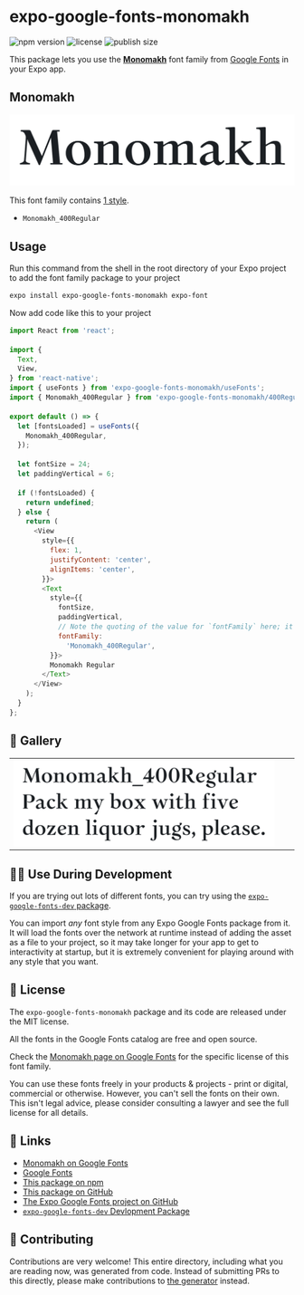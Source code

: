 # expo-google-fonts-monomakh

![npm version](https://flat.badgen.net/npm/v/expo-google-fonts-monomakh)
![license](https://flat.badgen.net/github/license/expo/google-fonts)
![publish size](https://flat.badgen.net/packagephobia/install/expo-google-fonts-monomakh)

This package lets you use the [**Monomakh**](https://fonts.google.com/specimen/Monomakh) font family from [Google Fonts](https://fonts.google.com/) in your Expo app.

## Monomakh

![Monomakh](./font-family.png)

This font family contains [1 style](#-gallery).

- `Monomakh_400Regular`

## Usage

Run this command from the shell in the root directory of your Expo project to add the font family package to your project
```sh
expo install expo-google-fonts-monomakh expo-font
```

Now add code like this to your project
```js
import React from 'react';

import {
  Text,
  View,
} from 'react-native';
import { useFonts } from 'expo-google-fonts-monomakh/useFonts';
import { Monomakh_400Regular } from 'expo-google-fonts-monomakh/400Regular';

export default () => {
  let [fontsLoaded] = useFonts({
    Monomakh_400Regular,
  });

  let fontSize = 24;
  let paddingVertical = 6;

  if (!fontsLoaded) {
    return undefined;
  } else {
    return (
      <View
        style={{
          flex: 1,
          justifyContent: 'center',
          alignItems: 'center',
        }}>
        <Text
          style={{
            fontSize,
            paddingVertical,
            // Note the quoting of the value for `fontFamily` here; it expects a string!
            fontFamily:
              'Monomakh_400Regular',
          }}>
          Monomakh Regular
        </Text>
      </View>
    );
  }
};

```

## 🔡 Gallery


||||
|-|-|-|
|![Monomakh_400Regular](.//400Regular/Monomakh_400Regular.ttf.png)||||


## 👩‍💻 Use During Development

If you are trying out lots of different fonts, you can try using the [`expo-google-fonts-dev` package](https://github.com/freeboub/google-fonts/tree/master/font-packages/dev#readme).

You can import *any* font style from any Expo Google Fonts package from it. It will load the fonts
over the network at runtime instead of adding the asset as a file to your project, so it may take longer
for your app to get to interactivity at startup, but it is extremely convenient
for playing around with any style that you want.

## 📖 License

The `expo-google-fonts-monomakh` package and its code are released under the MIT license.

All the fonts in the Google Fonts catalog are free and open source.

Check the [Monomakh page on Google Fonts](https://fonts.google.com/specimen/Monomakh) for the specific license of this font family.

You can use these fonts freely in your products & projects - print or digital, commercial or otherwise. However, you can't sell the fonts on their own. This isn't legal advice, please consider consulting a lawyer and see the full license for all details.

## 🔗 Links

- [Monomakh on Google Fonts](https://fonts.google.com/specimen/Monomakh)
- [Google Fonts](https://fonts.google.com/)
- [This package on npm](https://www.npmjs.com/package/expo-google-fonts-monomakh)
- [This package on GitHub](https://github.com/freeboub/google-fonts/tree/master/font-packages/monomakh)
- [The Expo Google Fonts project on GitHub](https://github.com/freeboub/google-fonts)
- [`expo-google-fonts-dev` Devlopment Package](https://github.com/freeboub/google-fonts/tree/master/font-packages/dev)

## 🤝 Contributing

Contributions are very welcome! This entire directory, including what you are reading now, was generated from code. Instead of submitting PRs to this directly, please make contributions to [the generator](https://github.com/freeboub/google-fonts/tree/master/packages/generator) instead.
